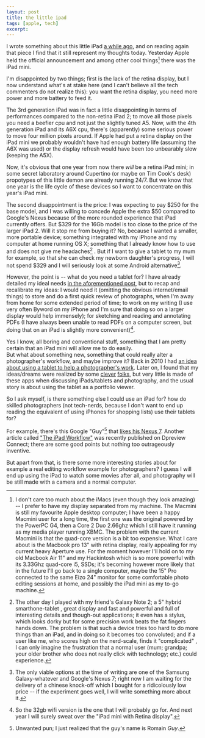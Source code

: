 ```yaml
---
layout: post
title: the little ipad
tags: [apple, tech]
excerpt:
---
```



I wrote something about this little iPad [a while ago](http://aadm.github.com/2012-07-19-ipad-mini-needs.html), and on reading again that piece I find that it still represent my thoughts today. Yesterday Apple held the official announcement and among other cool things[^1] there was the iPad mini. 

I'm disappointed by two things; first is the lack of the retina display, but I now understand what's at stake here (and I can't believe all the tech commenters do not realize this): you want the retina display, you need more power and more battery to feed it.

The 3rd generation iPad was in fact a little disappointing in terms of performances compared to the non-retina iPad 2; to move all those pixels you need a beefier cpu and not just the slightly tuned A5. Now, with the 4th generation iPad and its A6X cpu, there's (apparently) some serious power to move four million pixels around. If Apple had put a retina display on the iPad mini we probably wouldn't have had enough battery life (assuming the A6X was used) or the display refresh would have been too unbearably slow (keeping the A5X).

Now, it's obvious that one year from now there *will* be a retina iPad mini; in some secret laboratory around Cupertino  (or maybe on Tim Cook's desk) propotypes of this little demon are already running 24/7. But we know that one year is the life cycle of these devices so I want to concentrate on this year's iPad mini.

The second disappointment is the price: I was expecting to pay $250 for the base model, and I was willing to concede Apple the extra $50 compared to Google's Nexus because of the more rounded experience that iPad currently offers. But $329 for the 16Gb model is too close to the price of the larger iPad 2. Will it stop me from buying it? No, because I wanted a smaller, more portable device; something integrated with my iPhone and my computer at home running OS X; something that I already know how to use and does not give me headaches[^2] . But if I want to give a tablet to my mum for example, so that she can check my newborn daughter's progress, I will not spend $329 and I will seriously look at some Android alternative[^3].

However, the point is -- what do you need a tablet for? I have already detailed my ideal needs [in the aforementioned post](http://aadm.github.com/2012-07-19-ipad-mini-needs.html), but to recap and recalibrate my ideas: I would need it (omitting the obvious internet/email things) to store and do a first quick review of photographs, when I'm away from home for some extended period of time; to work on my writing (I use very often Byword on my iPhone and I'm sure that doing so on a larger display would help immensely); for sketching and reading and annotating PDFs (I have always been unable to read PDFs on a computer screen, but doing that on an iPad is slightly more convenient)[^4].

Yes I know, all boring and conventional stuff, something that I am pretty certain that an iPad mini will allow me to do easily.   
But what about something new, something that could really alter a photographer's workflow, and maybe improve it? Back in 2010 I had [an idea about using a tablet to help a photographer's work](http://aadm.github.com/2010-08-03-ipad-and-photography.html). Later on, I found that my ideas/dreams were realized by some [clever](http://www.photosmithapp.com/) [folks](http://pixelsyncapp.com/), but very little is made of these apps when discussing iPads/tablets and photography, and the usual story is about using the tablet as a portfolio viewer.

So I ask myself, is there something else I could use an iPad for? how do skilled photographers (not tech-nerds, because I don't want to end up reading the equivalent of using iPhones for shopping lists) use their tablets for? 

For example, there's this Google "Guy"[^5]  that [likes his Nexus 7](https://plus.google.com/111962077049890418486/posts/CJuo23L5Nb7). Another article called ["The iPad Workflow"](http://connect.dpreview.com/post/2693143833/ipad-3rd-generation-workflow) was recently published on Dpreview Connect; there are some good points but nothing too outrageously inventive.

But apart from that, is there some more interesting stories about for example a real editing workflow example for photographers? I guess I will end up using the iPad to watch some movies after all, and photography will be still made with a camera and a normal computer.



[^1]: I don't care too much about the iMacs (even though they look amazing) -- I prefer to have my display separated from my machine. The Macmini is still my favourite Apple desktop computer; I have been a happy Macmini user for a long time, the first one was the original powered by the PowerPC G4, then a Core 2 Duo 2.66ghz which I still have it running as my media player running XBMC. The problem with the current Macmini is that the quad-core version is a bit too expensive. What I care about is the Macbook pro 13" with retina display, really appealing for my current heavy Aperture use. For the moment however I'll hold on to my old Macbook Air 11" and my Hackintosh which is so more powerful with its 3.33Ghz quad-core i5, SSDs; it's becoming however more likely that in the future I'll go back to a single computer, maybe the 15" Pro connected to the same Eizo 24" monitor for some comfortable photo editing sessions at home, and possibly the iPad mini as my to-go machine.

[^2]: The other day I played with my friend's Galaxy Note 2; a 5" hybrid smarthone-tablet , great display and fast and powerful and full of interesting details and though-out applications; it even has a stylus, which looks dorky but for some precision work beats the fat fingers hands down. The problem is that such a device tries too hard to do more things than an iPad, and in doing so it becomes too convoluted; and if a user like me, who scores high on the nerd-scale, finds it "complicated" , I can only imagine the frustration that a normal user (mum; grandpa; your older brother who does not really click with technology; etc.) could experience.

[^3]: The only viable options at the time of writing are one of the Samsung Galaxy-whatever and Google's Nexus 7; right now I am waiting for the delivery of a chinese knock-off which I bought for a ridicolously low price -- if the experiment goes well, I will write something more about it.

[^4]: So the 32gb wifi version is the one that I will probably go for. And next year I will surely sweat over the "iPad mini with Retina display".

[^5]: Unwanted pun; I just realized that the guy's name is Romain _Guy_.
